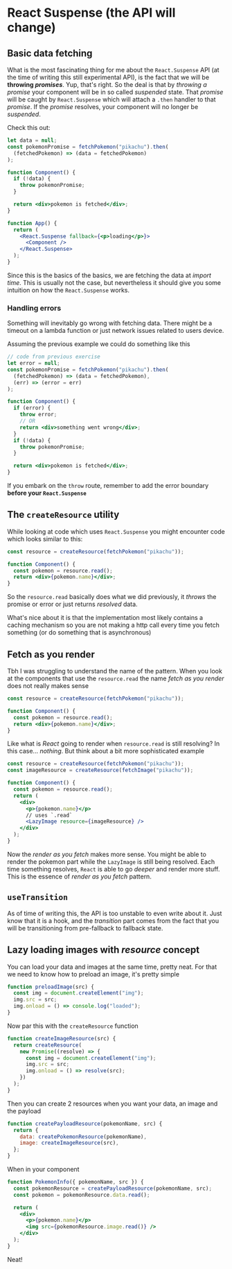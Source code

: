 # React Suspense (the API will change)

## Basic data fetching

What is the most fascinating thing for me about the `React.Suspense` API (at the time of writing this still experimental API), is the fact that we will be **throwing _promises_**. Yup, that's right. So the deal is that by _throwing a promise_ your component will be in so called _suspended_ state. That _promise_ will be caught by `React.Suspense` which will attach a `.then` handler to that _promise_. If the _promise_ resolves, your component will no longer be _suspended_.

Check this out:

```jsx
let data = null;
const pokemonPromise = fetchPokemon("pikachu").then(
  (fetchedPokemon) => (data = fetchedPokemon)
);

function Component() {
  if (!data) {
    throw pokemonPromise;
  }

  return <div>pokemon is fetched</div>;
}

function App() {
  return (
    <React.Suspense fallback={<p>loading</p>}>
      <Component />
    </React.Suspense>
  );
}
```

Since this is the basics of the basics, we are fetching the data at _import time_. This is usually not the case, but nevertheless it should give you some intuition on how the `React.Suspense` works.

### Handling errors

Something will inevitably go wrong with fetching data. There might be a timeout on a lambda function or just network issues related to users device.

Assuming the previous example we could do something like this

```jsx
// code from previous exercise
let error = null;
const pokemonPromise = fetchPokemon("pikachu").then(
  (fetchedPokemon) => (data = fetchedPokemon),
  (err) => (error = err)
);

function Component() {
  if (error) {
    throw error;
    // OR
    return <div>something went wrong</div>;
  }
  if (!data) {
    throw pokemonPromise;
  }

  return <div>pokemon is fetched</div>;
}
```

If you embark on the `throw` route, remember to add the error boundary **before your `React.Suspense`**

## The `createResource` utility

While looking at code which uses `React.Suspense` you might encounter code which looks similar to this:

```jsx
const resource = createResource(fetchPokemon("pikachu"));

function Component() {
  const pokemon = resource.read();
  return <div>{pokemon.name}</div>;
}
```

So the `resource.read` basically does what we did previously, it _throws_ the promise or error or just returns _resolved_ data.

What's nice about it is that the implementation most likely contains a caching mechanism so you are not making a http call every time you fetch something (or do something that is asynchronous)

## Fetch as you render

Tbh I was struggling to understand the name of the pattern. When you look at the components that use the `resource.read` the name _fetch as you render_ does not really makes sense

```jsx
const resource = createResource(fetchPokemon("pikachu"));

function Component() {
  const pokemon = resource.read();
  return <div>{pokemon.name}</div>;
}
```

Like what is _React_ going to render when `resource.read` is still resolving? In this case... _nothing_. But think about a bit more sophisticated example

```jsx
const resource = createResource(fetchPokemon("pikachu"));
const imageResource = createResource(fetchImage("pikachu"));

function Component() {
  const pokemon = resource.read();
  return (
    <div>
      <p>{pokemon.name}</p>
      // uses `.read`
      <LazyImage resource={imageResource} />
    </div>
  );
}
```

Now the _render as you fetch_ makes more sense. You might be able to render the pokemon part while the `LazyImage` is still being resolved. Each time something resolves, `React` is able to go _deeper_ and render more stuff. This is the essence of
_render as you fetch_ pattern.

## `useTransition`

As of time of writing this, the API is too unstable to even write about it. Just know that it is a hook, and the _transition_ part comes from the fact that you will be transitioning from pre-fallback to fallback state.

## Lazy loading images with _resource_ concept

You can load your data and images at the same time, pretty neat. For that we need to know how to preload an image, it's pretty simple

```js
function preloadImage(src) {
  const img = document.createElement("img");
  img.src = src;
  img.onload = () => console.log("loaded");
}
```

Now par this with the `createResource` function

```js
function createImageResource(src) {
  return createResource(
    new Promise((resolve) => {
      const img = document.createElement("img");
      img.src = src;
      img.onload = () => resolve(src);
    })
  );
}
```

Then you can create 2 resources when you want your data, an image and the payload

```js
function createPayloadResource(pokemonName, src) {
  return {
    data: createPokemonResource(pokemonName),
    image: createImageResource(src),
  };
}
```

When in your component

```jsx
function PokemonInfo({ pokemonName, src }) {
  const pokemonResource = createPayloadResource(pokemonName, src);
  const pokemon = pokemonResource.data.read();

  return (
    <div>
      <p>{pokemon.name}</p>
      <img src={pokemonResource.image.read()} />
    </div>
  );
}
```

Neat!
